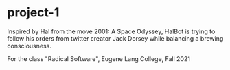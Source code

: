 # project-1
Inspired by Hal from the move 2001: A Space Odyssey, HalBot is trying to follow his orders from twitter creator Jack Dorsey while balancing a brewing consciousness. 

For the class "Radical Software", Eugene Lang College, Fall 2021

